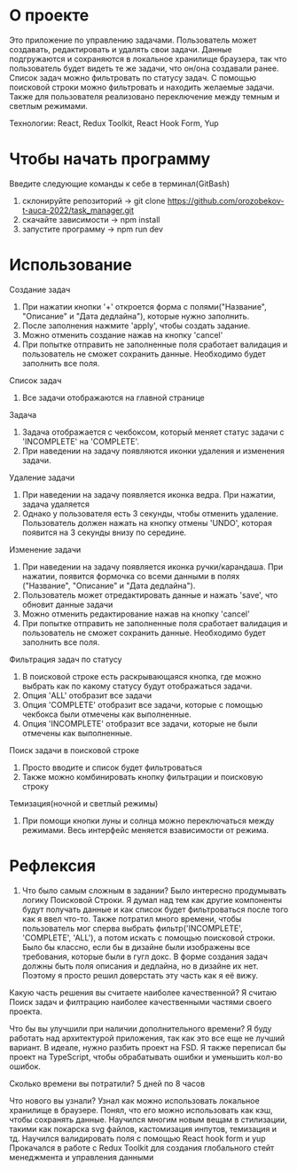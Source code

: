 # О проекте

Это приложение по управлению задачами. Пользователь может создавать, редактировать и удалять свои задачи. Данные подгружаются и сохраняются в локальное хранилище браузера, так что пользователь будет видеть те же задачи, что он/она создавали ранее. Список задач можно фильтровать по статусу задач. С помощью поисковой строки можно фильтровать и находить желаемые задачи. Также для пользователя реализовано переключение между темным и светлым режимами.

Технологии: React, Redux Toolkit, React Hook Form, Yup

# Чтобы начать программу

Введите следующие команды к себе в терминал(GitBash)
1. склонируйте репозиторий -> git clone https://github.com/orozobekov-t-auca-2022/task_manager.git
2. скачайте зависимости    -> npm install
3. запустите программу     -> npm run dev

# Использование

Создание задач
1. При нажатии кнопки '+' откроется форма с полями("Название", "Описание" и "Дата дедлайна"), которые нужно заполнить.
2. После заполнения нажмите 'apply', чтобы создать задание.
3. Можно отменить создание нажав на кнопку 'cancel'
4. При попытке отправить не заполненные поля сработает валидация и пользователь не сможет сохранить данные. Необходимо будет заполнить все поля.

Список задач
1. Все задачи отображаются на главной странице

Задача
1. Задача отображается с чекбоксом, который меняет статус задачи с 'INCOMPLETE' на 'COMPLETE'.
2. При наведении на задачу появляются иконки удаления и изменения задачи.

Удаление задачи
1. При наведении на задачу появляется иконка ведра. При нажатии, задача удаляется
2. Однако у пользователя есть 3 секунды, чтобы отменить удаление. Пользователь должен нажать на кнопку отмены 'UNDO', которая появится на 3 секунды внизу по середине.

Изменение задачи
1. При наведении на задачу появляется иконка ручки/карандаша. При нажатии, появится формочка со всеми данными в полях ("Название", "Описание" и "Дата дедлайна").
2. Пользователь может отредактировать данные и нажать 'save', что обновит данные задачи
3. Можно отменить редактирование нажав на кнопку 'cancel'
4. При попытке отправить не заполненные поля сработает валидация и пользователь не сможет сохранить данные. Необходимо будет заполнить все поля.

Фильтрация задач по статусу
1. В поисковой строке есть раскрывающаяся кнопка, где можно выбрать как по какому статусу будут отображаться задачи.
2. Опция 'ALL' отобразит все задачи
3. Опция 'COMPLETE' отобразит все задачи, которые с помощью чекбокса были отмечены как выполненные.
4. Опция 'INCOMPLETE' отобразит все задачи, которые не были отмечены как выполненные.

Поиск задачи в поисковой строке
1. Просто вводите и список будет фильтроваться
2. Также можно комбинировать кнопку фильтрации и поисковую строку

Темизация(ночной и светлый режимы)
1. При помощи кнопки луны и солнца можно переключаться между режимами. Весь интерфейс меняется взависимости от режима.


# Рефлексия

1. Что было самым сложным в задании?
Было интересно продумывать логику Поисковой Строки. Я думал над тем как другие компоненты будут получать данные и как список будет фильтроваться после того как я ввел что-то. Также потратил много времени, чтобы пользователь мог сперва выбрать фильтр('INCOMPLETE', 'COMPLETE', 'ALL'), а потом искать с помощью поисковой строки.
Было бы классно, если бы в дизайне были изображены все требования, которые были в гугл докс. В форме создания задач должны быть поля описания и дедлайна, но в дизайне их нет. Поэтому я просто решил доверстать эту часть как я её вижу.

Какую часть решения вы считаете наиболее качественной?
Я считаю Поиск задач и филтрацию наиболее качественными частями своего проекта.

Что бы вы улучшили при наличии дополнительного времени?
Я буду работать над архитектурой приложения, так как это все еще не лучший вариант. В идеале, нужно разбить проект на FSD. 
Я также переписал бы проект на TypeScript, чтобы обрабатывать ошибки и уменьшить кол-во ошибок.

Сколько времени вы потратили?
5 дней по 8 часов

Что нового вы узнали?
Узнал как можно использовать локальное хранилище в браузере. Понял, что его можно использовать как кэш, чтобы сохранять данные.
Научился многим новым вещам в стилизации, такими как покарска svg файлов, кастомизация инпутов, темизация и тд.
Научился валидировать поля с помощью React hook form и yup
Прокачался в работе с Redux Toolkit для создания глобального стейт менеджмента и управления данными
